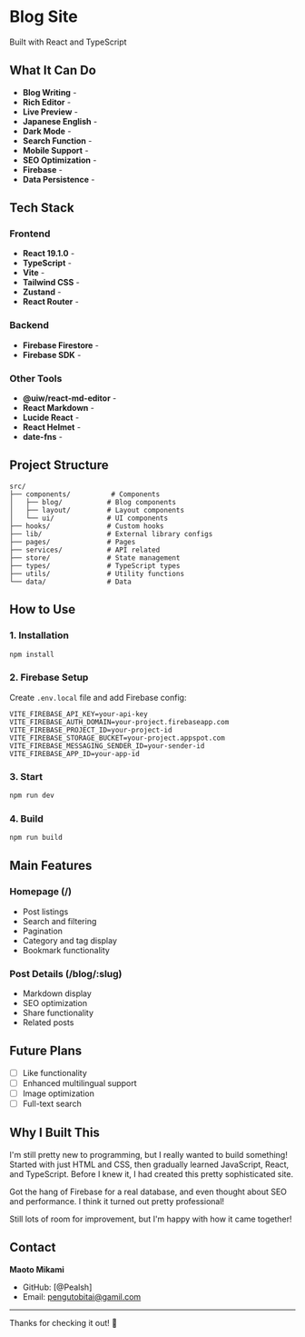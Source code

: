 # Blog Site 

Built with React and TypeScript

## What It Can Do

- **Blog Writing** - 
- **Rich Editor** - 
- **Live Preview** - 
- **Japanese English** - 
- **Dark Mode** - 
- **Search Function** -
- **Mobile Support** -
- **SEO Optimization** -
- **Firebase** -
- **Data Persistence** - 

## Tech Stack 

### Frontend
- **React 19.1.0** - 
- **TypeScript** - 
- **Vite** - 
- **Tailwind CSS** - 
- **Zustand** - 
- **React Router** - 

### Backend
- **Firebase Firestore** - 
- **Firebase SDK** - 

### Other Tools
- **@uiw/react-md-editor** - 
- **React Markdown** - 
- **Lucide React** - 
- **React Helmet** - 
- **date-fns** - 

## Project Structure 

```
src/
├── components/          # Components
│   ├── blog/           # Blog components
│   ├── layout/         # Layout components
│   └── ui/             # UI components
├── hooks/              # Custom hooks
├── lib/                # External library configs
├── pages/              # Pages
├── services/           # API related
├── store/              # State management
├── types/              # TypeScript types
├── utils/              # Utility functions
└── data/               # Data
```

## How to Use 

### 1. Installation
```bash
npm install
```

### 2. Firebase Setup
Create `.env.local` file and add Firebase config:

```env
VITE_FIREBASE_API_KEY=your-api-key
VITE_FIREBASE_AUTH_DOMAIN=your-project.firebaseapp.com
VITE_FIREBASE_PROJECT_ID=your-project-id
VITE_FIREBASE_STORAGE_BUCKET=your-project.appspot.com
VITE_FIREBASE_MESSAGING_SENDER_ID=your-sender-id
VITE_FIREBASE_APP_ID=your-app-id
```

### 3. Start
```bash
npm run dev
```

### 4. Build
```bash
npm run build
```

## Main Features 

### Homepage (/)
- Post listings
- Search and filtering
- Pagination
- Category and tag display
- Bookmark functionality

### Post Details (/blog/:slug)
- Markdown display
- SEO optimization
- Share functionality
- Related posts

## Future Plans 

- [ ] Like functionality
- [ ] Enhanced multilingual support
- [ ] Image optimization
- [ ] Full-text search

## Why I Built This 

I'm still pretty new to programming, but I really wanted to build something!
Started with just HTML and CSS, then gradually learned JavaScript, React, and TypeScript.
Before I knew it, I had created this pretty sophisticated site.

Got the hang of Firebase for a real database, and even thought about SEO and performance.
I think it turned out pretty professional!

Still lots of room for improvement, but I'm happy with how it came together!

## Contact 

**Maoto Mikami**
- GitHub: [@Pealsh]
- Email: pengutobitai@gamil.com

---

Thanks for checking it out! 🙏